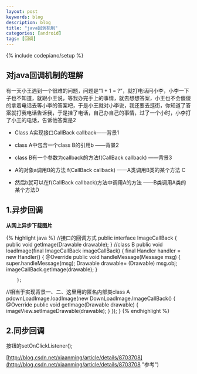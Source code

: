 ```yaml
---
layout: post
keywords: blog
description: blog
title: "java回调机制"
categories: [android]
tags: [回调]
---
```

{% include codepiano/setup %}

## 对java回调机制的理解

有一天小王遇到一个很难的问题，问题是“1 + 1 = ?”，就打电话问小李，小李一下子也不知道，就跟小王说，等我办完手上的事情，就去想想答案，小王也不会傻傻的拿着电话去等小李的答案吧，于是小王就对小李说，我还要去逛街，你知道了答案就打我电话告诉我，于是挂了电话，自己办自己的事情，过了一个小时，小李打了小王的电话，告诉他答案是2

* Class A实现接口CallBack callback——背景1

* class A中包含一个class B的引用b ——背景2

* class B有一个参数为callback的方法f(CallBack callback) ——背景3

* A的对象a调用B的方法 f(CallBack callback) ——A类调用B类的某个方法 C

* 然后b就可以在f(CallBack callback)方法中调用A的方法 ——B类调用A类的某个方法D

## 1.异步回调

**从网上异步下载图片**

{% highlight java %}
    //接口的回调方式
    public interface ImageCallBack {
        public void getImage(Drawable drawable);
    }
//class B
 public void loadImage(final ImageCallBack imageCallBack) {
        final Handler handler = new Handler() {
            @Override
            public void handleMessage(Message msg) {
                super.handleMessage(msg);
                Drawable drawable= (Drawable) msg.obj;
                imageCallBack.getImage(drawable);
            }

        };
//相当于实现背景一、二、这里用的匿名内部类class A
pdownLoadImage.loadImage(new DownLoadImage.ImageCallBack() {
                @Override
                public void getImage(Drawable drawable) {
                    imageView.setImageDrawable(drawable);
                }
            });
                }
{% endhighlight %}

## 2.同步回调

按钮的setOnClickListener();

[http://blog.csdn.net/xiaanming/article/details/8703708](http://blog.csdn.net/xiaanming/article/details/8703708 "参考")